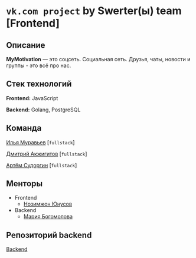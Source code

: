 # `vk.com project` by Swerter(ы) team [Frontend]

## Описание

**MyMotivation** — это соцсеть. Социальная сеть. Друзья, чаты, новости и группы - это всё про нас.

## Стек технологий

**Frontend:** JavaScript

**Backend:** Golang, PostgreSQL

## Команда

[Илья Муравьев](https://github.com/PiroDev) [`fullstack`]

[Дмитрий Акжигитов](https://github.com/Burunduck) [`fullstack`]

[Артём Судоргин](https://github.com/SapErr001) [`fullstack`]

## Менторы
- Frontend
    - [Нозимжон Юнусов](https://github.com/zelflod)
- Backend
    - [Мария Богомолова](https://github.com/keithzetterstrom)

## Репозиторий backend

[Backend](https://github.com/go-park-mail-ru/2021_1_Swerter)